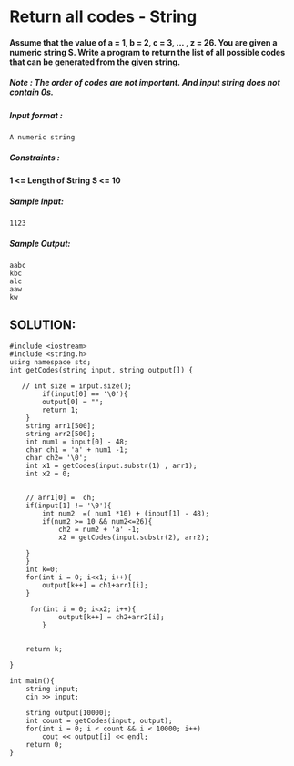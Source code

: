 
# Return all codes - String


#### Assume that the value of a = 1, b = 2, c = 3, ... , z = 26. You are given a numeric string S. Write a program to return the list of all possible codes that can be generated from the given string.

##### Note : The order of codes are not important. And input string does not contain 0s.

##### Input format :

```
A numeric string

```

##### Constraints :

#### 1 <= Length of String S <= 10

##### Sample Input:

```
1123

```

##### Sample Output:

```
aabc
kbc
alc
aaw
kw
```

## SOLUTION:

    #include <iostream>
    #include <string.h>
    using namespace std;
    int getCodes(string input, string output[]) {
    
       // int size = input.size();
            if(input[0] == '\0'){
            output[0] = "";
            return 1;
        }
        string arr1[500];
        string arr2[500];
        int num1 = input[0] - 48;
        char ch1 = 'a' + num1 -1;
        char ch2= '\0';
        int x1 = getCodes(input.substr(1) , arr1);
        int x2 = 0;
         
        
        // arr1[0] =  ch;
        if(input[1] != '\0'){
            int num2  =( num1 *10) + (input[1] - 48);
            if(num2 >= 10 && num2<=26){
                ch2 = num2 + 'a' -1;
                x2 = getCodes(input.substr(2), arr2);
           
        }
        }
        int k=0;
        for(int i = 0; i<x1; i++){
            output[k++] = ch1+arr1[i];
        }
        
         for(int i = 0; i<x2; i++){
                output[k++] = ch2+arr2[i];
            }
        
       
        return k;
        
    }
    
    int main(){
        string input;
        cin >> input;
    
        string output[10000];
        int count = getCodes(input, output);
        for(int i = 0; i < count && i < 10000; i++)
            cout << output[i] << endl;
        return 0;
    }




